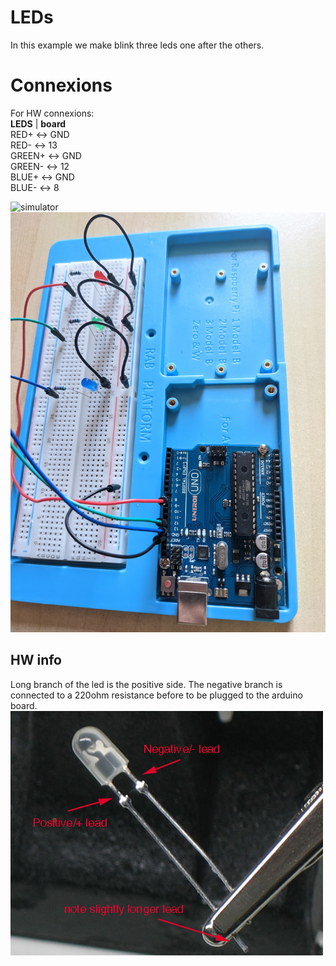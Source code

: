 # LEDs
In this example we make blink three leds one after the others.

# Connexions
For HW connexions:<br />
 **LEDS** |  **board**<br />
 RED+    <->  GND <br />
 RED-    <->  13  <br />
 GREEN+  <->  GND <br />
 GREEN-  <->  12  <br />
 BLUE+   <->  GND <br />
 BLUE-   <->  8   <br />

![simulator](img/three_leds_circuit.jpg)
![IRL](img/full.jpg)

## HW info
Long branch of the led is the positive side. The negative branch is connected to a 220ohm resistance before to be plugged to the arduino board.
![Led details](img/leddetails.jpg)